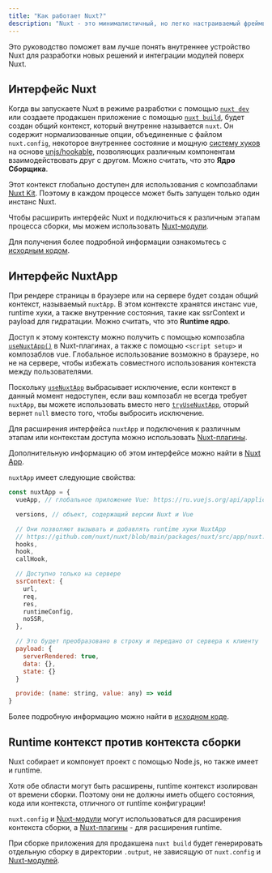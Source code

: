 ```yaml
---
title: "Как работает Nuxt?"
description: "Nuxt - это минималистичный, но легко настраиваемый фреймворк для создания веб-приложений."
---
```


Это руководство поможет вам лучше понять внутреннее устройство Nuxt для разработки новых решений и интеграции модулей поверх Nuxt.

## Интерфейс Nuxt

Когда вы запускаете Nuxt в режиме разработки с помощью [`nuxt dev`](/docs/api/commands/dev) или создаете продакшен приложение с помощью [`nuxt build`](/docs/api/commands/build), будет создан общий контекст, который внутренне называется `nuxt`. Он содержит нормализованные опции, объединенные с файлом `nuxt.config`, некоторое внутреннее состояние и мощную [систему хуков](/docs/api/advanced/hooks) на основе [unjs/hookable](https://github.com/unjs/hookable), позволяющих различным компонентам взаимодействовать друг с другом. Можно считать, что это **Ядро Сборщика**.

Этот контекст глобально доступен для использования с композаблами [Nuxt Kit](/docs/guide/going-further/kit).
Поэтому в каждом процессе может быть запущен только один инстанс Nuxt.

Чтобы расширить интерфейс Nuxt и подключиться к различным этапам процесса сборки, мы можем использовать [Nuxt-модули](/docs/guide/going-further/modules).

Для получения более подробной информации ознакомьтесь с [исходным кодом](https://github.com/nuxt/nuxt/blob/main/packages/nuxt/src/core/nuxt.ts).

## Интерфейс NuxtApp

При рендере страницы в браузере или на сервере будет создан общий контекст, называемый `nuxtApp`.
В этом контексте хранятся инстанс vue, runtime хуки, а также внутренние состояния, такие как ssrContext и payload для гидратации.
Можно считать, что это **Runtime ядро**.

Доступ к этому контексту можно получить с помощью композабла [`useNuxtApp()`](/docs/api/composables/use-nuxt-app) в Nuxt-плагинах, а также с помощью `<script setup>` и композаблов vue.
Глобальное использование возможно в браузере, но не на сервере, чтобы избежать совместного использования контекста между пользователями.

Поскольку [`useNuxtApp`](/docs/api/composables/use-nuxt-app) выбрасывает исключение, если контекст в данный момент недоступен, если ваш композабл не всегда требует `nuxtApp`, вы можете использовать вместо него [`tryUseNuxtApp`](/docs/api/composables/use-nuxt-app#tryusenuxtapp), оторый вернет `null` вместо того, чтобы выбросить исключение.

Для расширения интерфейса `nuxtApp` и подключения к различным этапам или контекстам доступа можно использовать [Nuxt-плагины](/docs/guide/directory-structure/plugins).

Дополнительную информацию об этом интерфейсе можно найти в [Nuxt App](/docs/api/composables/use-nuxt-app).

`nuxtApp` имеет следующие свойства:

```js
const nuxtApp = {
  vueApp, // глобальное приложение Vue: https://ru.vuejs.org/api/application.html#application-api

  versions, // объект, содержащий версии Nuxt и Vue

  // Они позволяют вызывать и добавлять runtime хуки NuxtApp
  // https://github.com/nuxt/nuxt/blob/main/packages/nuxt/src/app/nuxt.ts#L18
  hooks,
  hook,
  callHook,

  // Доступно только на сервере
  ssrContext: {
    url,
    req,
    res,
    runtimeConfig,
    noSSR,
  },

  // Это будет преобразовано в строку и передано от сервера к клиенту
  payload: {
    serverRendered: true,
    data: {},
    state: {}
  }

  provide: (name: string, value: any) => void
}
```

Более подробную информацию можно найти в [исходном коде](https://github.com/nuxt/nuxt/blob/main/packages/nuxt/src/app/nuxt.ts).

## Runtime контекст против контекста сборки

Nuxt собирает и компонует проект с помощью Node.js, но также имеет и runtime.

Хотя обе области могут быть расширены, runtime контекст изолирован от времени сборки. Поэтому они не должны иметь общего состояния, кода или контекста, отличного от runtime конфигурации!

`nuxt.config` и [Nuxt-модули](/docs/guide/going-further/modules) могут использоваться для расширения контекста сборки, а [Nuxt-плагины](/docs/guide/directory-structure/plugins) - для расширения runtime.

При сборке приложения для продакшена `nuxt build` будет генерировать отдельную сборку в директории `.output`, не зависящую от `nuxt.config` и [Nuxt-модулей](/docs/guide/going-further/modules).
